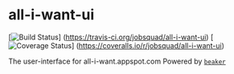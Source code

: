 # all-i-want-ui

[![Build Status](https://travis-ci.org/jobsquad/all-i-want-ui.svg?branch=master)]
(https://travis-ci.org/jobsquad/all-i-want-ui)
[![Coverage Status](https://coveralls.io/repos/jobsquad/all-i-want-ui/badge.svg)]
(https://coveralls.io/r/jobsquad/all-i-want-ui)


The user-interface for all-i-want.appspot.com
Powered by [`beaker`](https://github.com/cyaninc/beaker)


